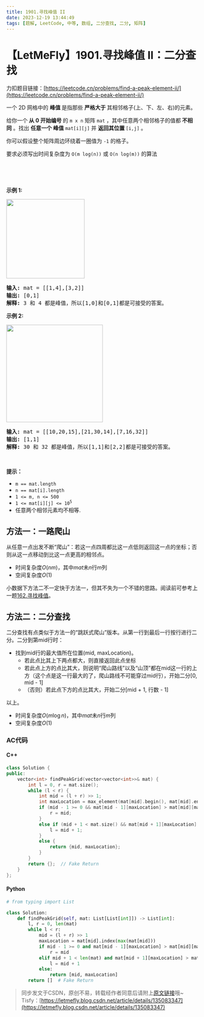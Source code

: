 ```yaml
---
title: 1901.寻找峰值 II
date: 2023-12-19 13:44:49
tags: [题解, LeetCode, 中等, 数组, 二分查找, 二分, 矩阵]
---
```


# 【LetMeFly】1901.寻找峰值 II：二分查找

力扣题目链接：[https://leetcode.cn/problems/find-a-peak-element-ii/](https://leetcode.cn/problems/find-a-peak-element-ii/)

<p>一个 2D 网格中的 <strong>峰值</strong><strong> </strong>是指那些 <strong>严格大于 </strong>其相邻格子(上、下、左、右)的元素。</p>

<p>给你一个<strong> 从 0 开始编号 </strong>的 <code>m x n</code> 矩阵 <code>mat</code> ，其中任意两个相邻格子的值都<strong> 不相同</strong> 。找出 <strong>任意一个 峰值</strong> <code>mat[i][j]</code> 并 <strong>返回其位置 </strong><code>[i,j]</code> 。</p>

<p>你可以假设整个矩阵周边环绕着一圈值为 <code>-1</code> 的格子。</p>

<p>要求必须写出时间复杂度为 <code>O(m log(n))</code> 或 <code>O(n log(m))</code> 的算法</p>

<p>&nbsp;</p>

<p>&nbsp;</p>

<p><strong>示例 1:</strong></p>

<p><img alt="" src="https://assets.leetcode.com/uploads/2021/06/08/1.png" style="width: 206px; height: 209px;" /></p>

<pre>
<strong>输入:</strong> mat = [[1,4],[3,2]]
<strong>输出:</strong> [0,1]
<strong>解释:</strong>&nbsp;3 和 4 都是峰值，所以[1,0]和[0,1]都是可接受的答案。
</pre>

<p><strong>示例 2:</strong></p>

<p><strong><img alt="" src="https://assets.leetcode.com/uploads/2021/06/07/3.png" style="width: 254px; height: 257px;" /></strong></p>

<pre>
<strong>输入:</strong> mat = [[10,20,15],[21,30,14],[7,16,32]]
<strong>输出:</strong> [1,1]
<strong>解释:</strong>&nbsp;30 和 32 都是峰值，所以[1,1]和[2,2]都是可接受的答案。
</pre>

<p>&nbsp;</p>

<p><strong>提示：</strong></p>

<ul>
	<li><code>m == mat.length</code></li>
	<li><code>n == mat[i].length</code></li>
	<li><code>1 &lt;= m, n &lt;= 500</code></li>
	<li><code>1 &lt;= mat[i][j] &lt;= 10<sup>5</sup></code></li>
	<li>任意两个相邻元素均不相等.</li>
</ul>


    
## 方法一：一路爬山

从任意一点出发不断“爬山”：若这一点四周都比这一点低则返回这一点的坐标；否则从这一点移动到比这一点更高的相邻点。

+ 时间复杂度$O(nm)$，其中$mat$未$n$行$m$列
+ 空间复杂度$O(1)$

小数据下方法二不一定快于方法一，但其不失为一个不错的思路。阅读前可参考上一题[162.寻找峰值](https://blog.tisfy.eu.org/2023/12/18/LeetCode%200162.%E5%AF%BB%E6%89%BE%E5%B3%B0%E5%80%BC/)。

## 方法二：二分查找

二分查找有点类似于方法一的“跳跃式爬山”版本。从第一行到最后一行按行进行二分。二分到第mid行时：

+ 找到mid行的最大值所在位置(mid, maxLocation)。
   + 若此点比其上下两点都大，则直接返回此点坐标
   + 若此点上方的点比其大，则说明“爬山路线”以及“山顶”都在mid这一行的上方（这个点是这一行最大的了，爬山路线不可能穿过mid行），开始二分[0, mid - 1]
   + （否则）若此点下方的点比其大，开始二分[mid + 1, 行数 - 1]

以上。

+ 时间复杂度$O(m\log n)$，其中$mat$未$n$行$m$列
+ 空间复杂度$O(1)$

### AC代码

#### C++

```cpp
class Solution {
public:
    vector<int> findPeakGrid(vector<vector<int>>& mat) {
        int l = 0, r = mat.size();
        while (l < r) {
            int mid = (l + r) >> 1;
            int maxLocation = max_element(mat[mid].begin(), mat[mid].end()) - mat[mid].begin();
            if (mid - 1 >= 0 && mat[mid - 1][maxLocation] > mat[mid][maxLocation]) {
                r = mid;
            }
            else if (mid + 1 < mat.size() && mat[mid + 1][maxLocation] > mat[mid][maxLocation]) {
                l = mid + 1;
            }
            else {
                return {mid, maxLocation};
            }
        }
        return {};  // Fake Return
    }
};
```

#### Python

```python
# from typing import List

class Solution:
    def findPeakGrid(self, mat: List[List[int]]) -> List[int]:
        l, r = 0, len(mat)
        while l < r:
            mid = (l + r) >> 1
            maxLocation = mat[mid].index(max(mat[mid]))
            if mid - 1 >= 0 and mat[mid - 1][maxLocation] > mat[mid][maxLocation]:
                r = mid
            elif mid + 1 < len(mat) and mat[mid + 1][maxLocation] > mat[mid][maxLocation]:
                l = mid + 1
            else:
                return [mid, maxLocation]
        return []  # Fake Return
```

> 同步发文于CSDN，原创不易，转载经作者同意后请附上[原文链接](https://blog.tisfy.eu.org/2023/12/19/LeetCode%201901.%E5%AF%BB%E6%89%BE%E5%B3%B0%E5%80%BCII/)哦~
> Tisfy：[https://letmefly.blog.csdn.net/article/details/135083347](https://letmefly.blog.csdn.net/article/details/135083347)
